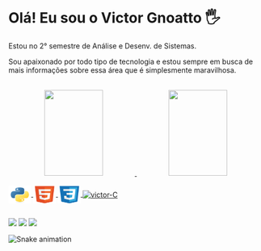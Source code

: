 # Olá! Eu sou o Victor Gnoatto 🖐️
<p>Estou no 2° semestre de Análise e Desenv. de Sistemas.</p>
<p>Sou apaixonado por todo tipo de tecnologia e estou sempre em busca de mais informações sobre essa área que é simplesmente maravilhosa.</p>
<br>
<div align="center">
  <a href="https://github.com/victorgnoatto">
  <img width="48%" height="170em" src="https://github-readme-stats.vercel.app/api?username=victorgnoatto&show_icons=true&theme=dracula&include_all_commits=true&count_private=true"/>
  <img width="48%" height="170em" src="https://github-readme-stats.vercel.app/api/top-langs/?username=victorgnoatto&layout=compact&langs_count=7&theme=dracula"/>
</div>
<div style="display: inline_block"><br>
  <img align="center" alt="victor-Python" height="35" width="45" src="https://raw.githubusercontent.com/devicons/devicon/master/icons/python/python-original.svg">
  <img align="center" alt="victor-HTML" height="35" width="45" src="https://raw.githubusercontent.com/devicons/devicon/master/icons/html5/html5-original.svg">
  <img align="center" alt="victor-CSS" height="35" width="45" src="https://raw.githubusercontent.com/devicons/devicon/master/icons/css3/css3-original.svg">
  <img align="center" alt="victor-C" height="35" width="45" src="https://cdn.jsdelivr.net/gh/devicons/devicon/icons/c/c-original.svg">

</div>
  
  ##
 
<div> 
  <a href="https://instagram.com/victorgnno" target="_blank"><img src="https://img.shields.io/badge/-Instagram-%23E4405F?style=for-the-badge&logo=instagram&logoColor=white" target="_blank"></a>
 	<a href = "mailto:victorgnoatto@outlook.com"><img src="https://img.shields.io/badge/Microsoft_Outlook-0078D4?style=for-the-badge&logo=microsoft-outlook&logoColor=white" target="_blank"></a>
  <a href="https://www.linkedin.com/in/victor-gnoatto-62a745185" target="_blank"><img src="https://img.shields.io/badge/-LinkedIn-%230077B5?style=for-the-badge&logo=linkedin&logoColor=white" target="_blank"></a> 
 
  ![Snake animation](https://github.com/victorgnoatto/victorgnoatto/blob/output/github-contribution-grid-snake.svg)
 </div>
  
